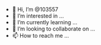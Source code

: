 - 👋 Hi, I’m @103557
- 👀 I’m interested in ...
- 🌱 I’m currently learning ...
- 💞️ I’m looking to collaborate on ...
- 📫 How to reach me ...

<!---
103557/103557 is a ✨ special ✨ repository because its `README.md` (this file) appears on your GitHub profile.
You can click the Preview link to take a look at your changes.
--->
